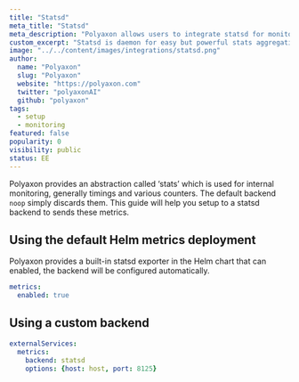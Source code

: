 ```yaml
---
title: "Statsd"
meta_title: "Statsd"
meta_description: "Polyaxon allows users to integrate statsd for monitoring."
custom_excerpt: "Statsd is daemon for easy but powerful stats aggregation."
image: "../../content/images/integrations/statsd.png"
author:
  name: "Polyaxon"
  slug: "Polyaxon"
  website: "https://polyaxon.com"
  twitter: "polyaxonAI"
  github: "polyaxon"
tags: 
  - setup
  - monitoring
featured: false
popularity: 0
visibility: public
status: EE
---
```


Polyaxon provides an abstraction called ‘stats’ which is used for internal monitoring, generally timings and various counters. The default backend `noop` simply discards them.
This guide will help you setup to a statsd backend to sends these metrics.

## Using the default Helm metrics deployment

Polyaxon provides a built-in statsd exporter in the Helm chart that can enabled, the backend will be configured automatically.

```yaml
metrics:
  enabled: true
```

## Using a custom backend

```yaml
externalServices:
  metrics:
    backend: statsd
    options: {host: host, port: 8125}
```
